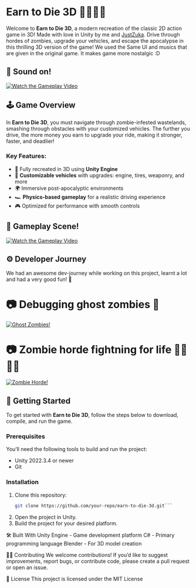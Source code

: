 # Earn to Die 3D 🧟‍♂️🚨🚗

Welcome to **Earn to Die 3D**, a modern recreation of the classic 2D action game in 3D! Made with love in Unity by me and [JustZuka](https://github.com/justzuka). Drive through hordes of zombies, upgrade your vehicles, and escape the apocalypse in this thrilling 3D version of the game! We used the Same UI and musics that are given in the original game. It makes game more nostalgic :D

## 🎥 Sound on!

[![Watch the Gameplay Video](https://img.youtube.com/vi/VIDEO_ID/maxresdefault.jpg)](https://github.com/user-attachments/assets/4334cfa6-2c90-4d61-8af1-76447b253104)


## 🕹️ Game Overview

In **Earn to Die 3D**, you must navigate through zombie-infested wastelands, smashing through obstacles with your customized vehicles. The further you drive, the more money you earn to upgrade your ride, making it stronger, faster, and deadlier!

### Key Features:
- 🧟 Fully recreated in 3D using **Unity Engine**
- 🚗 **Customizable vehicles** with upgrades: engine, tires, weaponry, and more
- 🌍 Immersive post-apocalyptic environments
- 🏎️ **Physics-based gameplay** for a realistic driving experience
- 🎮 Optimized for performance with smooth controls

## 🎥 Gameplay Scene!
[![Watch the Gameplay Video](https://img.youtube.com/vi/VIDEO_ID/maxresdefault.jpg)](https://github.com/user-attachments/assets/9f0a3c15-51e8-490b-82b2-a60b5ad35f61)

## ⚙ Developer Journey

We had an awesome dev-journey while working on this project, learnt a lot and had a very good fun! 💖

# 📷 Debugging ghost zombies 🤔
[![Ghost Zombies!](https://img.youtube.com/vi/VIDEO_ID/maxresdefault.jpg)](https://github.com/user-attachments/assets/aa4347a8-aca1-400e-a1dc-00595537561d)

# 📷 Zombie horde fightning for life 🧟‍♀️🧟‍♂️
[![Zombie Horde!](https://img.youtube.com/vi/VIDEO_ID/maxresdefault.jpg)](https://github.com/user-attachments/assets/27b81d82-7190-4c4f-a7b2-f7a4f0fba2e6)

## 🚀 Getting Started

To get started with **Earn to Die 3D**, follow the steps below to download, compile, and run the game.

### Prerequisites

You’ll need the following tools to build and run the project:
- Unity 2022.3.4 or newer
- Git

### Installation

1. Clone this repository:
   ```bash
   git clone https://github.com/your-repo/earn-to-die-3d.git```
2. Open the project in Unity.
3. Build the project for your desired platform.


🛠️ Built With
Unity Engine - Game development platform
C# - Primary programming language
Blender - For 3D model creation

🧑‍💻 Contributing
We welcome contributions! If you’d like to suggest improvements, report bugs, or contribute code, please create a pull request or open an issue.

📄 License
This project is licensed under the MIT License
